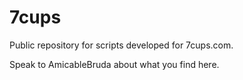 # 7cups
Public repository for scripts developed for 7cups.com. 

Speak to AmicableBruda about what you find here.
